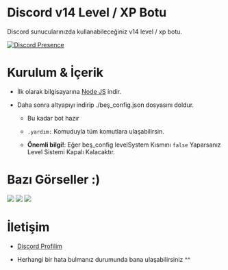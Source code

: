 # Discord v14 Level / XP Botu

Discord sunucularınızda kullanabileceğiniz v14 level / xp botu. 

  

 [![Discord Presence](https://lanyard-profile-readme.vercel.app/api/928259219038302258?hideDiscrim=true)](https://discord.com/users/928259219038302258) 

   
 # Kurulum & İçerik

- İlk olarak bilgisayarına [Node JS](https://nodejs.org/en/) indir.

- Daha sonra altyapıyı indirip ./beş_config.json dosyasını doldur.

	- Bu kadar bot hazır

	-  `.yardım:` Komuduyla tüm komutlara ulaşabilirsin.

	- **Önemli bilgi!**: Eğer beş_config levelSystem Kısmını `false` Yaparsanız Level Sistemi Kapalı Kalacaktır.

 # Bazı Görseller :)  

<img  src="https://cdn.discordapp.com/attachments/1000394840061784094/1021975420154953778/top-928259219038302258.gif">
<img  src="https://cdn.discordapp.com/attachments/950167988127006821/1045507870273323088/2022-11-25_04-13-43.png">
<img  src="https://cdn.discordapp.com/attachments/950167988127006821/1045507870613065738/2022-11-25_04-12-13.png">
  

 # İletişim

- [Discord Profilim](https://discord.com/users/928259219038302258)

- Herhangi bir hata bulmanız durumunda bana ulaşabilirsiniz ^^

  

